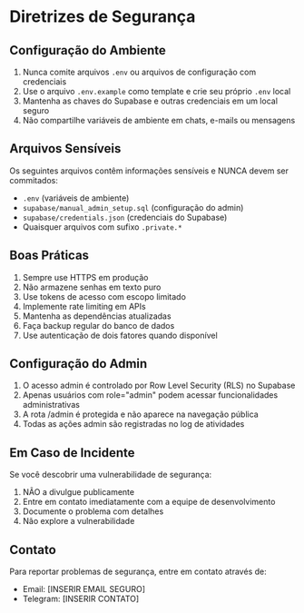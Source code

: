 # Diretrizes de Segurança

## Configuração do Ambiente

1. Nunca comite arquivos `.env` ou arquivos de configuração com credenciais
2. Use o arquivo `.env.example` como template e crie seu próprio `.env` local
3. Mantenha as chaves do Supabase e outras credenciais em um local seguro
4. Não compartilhe variáveis de ambiente em chats, e-mails ou mensagens

## Arquivos Sensíveis

Os seguintes arquivos contêm informações sensíveis e NUNCA devem ser commitados:

- `.env` (variáveis de ambiente)
- `supabase/manual_admin_setup.sql` (configuração do admin)
- `supabase/credentials.json` (credenciais do Supabase)
- Quaisquer arquivos com sufixo `.private.*`

## Boas Práticas

1. Sempre use HTTPS em produção
2. Não armazene senhas em texto puro
3. Use tokens de acesso com escopo limitado
4. Implemente rate limiting em APIs
5. Mantenha as dependências atualizadas
6. Faça backup regular do banco de dados
7. Use autenticação de dois fatores quando disponível

## Configuração do Admin

1. O acesso admin é controlado por Row Level Security (RLS) no Supabase
2. Apenas usuários com role="admin" podem acessar funcionalidades administrativas
3. A rota /admin é protegida e não aparece na navegação pública
4. Todas as ações admin são registradas no log de atividades

## Em Caso de Incidente

Se você descobrir uma vulnerabilidade de segurança:

1. NÃO a divulgue publicamente
2. Entre em contato imediatamente com a equipe de desenvolvimento
3. Documente o problema com detalhes
4. Não explore a vulnerabilidade

## Contato

Para reportar problemas de segurança, entre em contato através de:

- Email: [INSERIR EMAIL SEGURO]
- Telegram: [INSERIR CONTATO]

